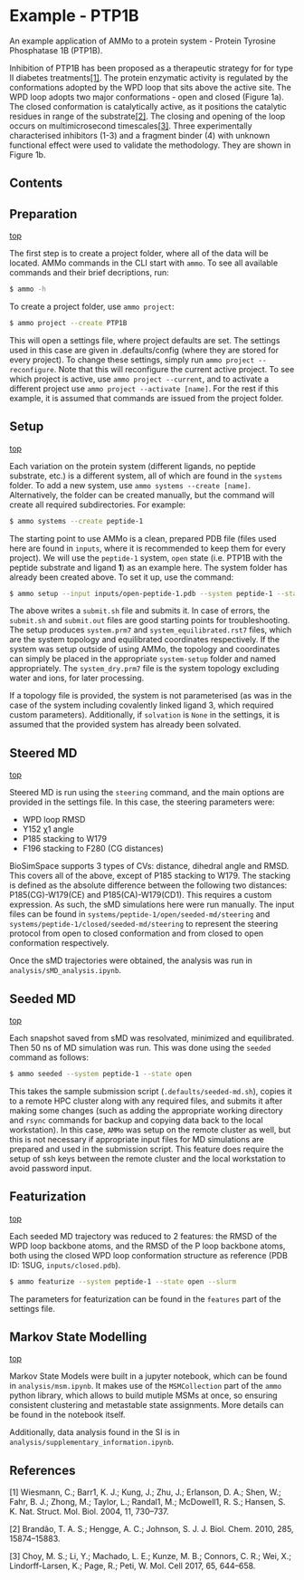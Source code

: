 # Example - PTP1B

An example application of AMMo to a protein system - Protein Tyrosine Phosphatase 1B (PTP1B).

Inhibition of PTP1B has been proposed as a therapeutic strategy for for type II diabetes treatments[[1]](#1). The protein enzymatic activity is regulated by the conformations adopted by the WPD loop that sits above the active site. The WPD loop adopts two major conformations - open and closed (Figure 1a). The closed conformation is catalytically active, as it positions the catalytic residues in range of the substrate[[2]](#2). The closing and opening of the loop occurs on multimicrosecond timescales[[3]](#3). Three experimentally characterised inhibitors (1-3) and a fragment binder (4) with unknown functional effect were used to validate the methodology. They are shown in Figure 1b.

## Contents



## Preparation
[top](#Example---PTP1B)

The first step is to create a project folder, where all of the data will be located. AMMo commands in the CLI start with `ammo`. To see all available commands and their brief decriptions, run:
```bash
$ ammo -h
```

To create a project folder, use `ammo project`:
```bash
$ ammo project --create PTP1B
```
This will open a settings file, where project defaults are set. The settings used in this case are given in .defaults/config (where they are stored for every project). To change these settings, simply run `ammo project --reconfigure`. Note that this will reconfigure the current active project. To see which project is active, use `ammo project --current`, and to activate a different project use `ammo project --activate [name]`. For the rest if this example, it is assumed that commands are issued from the project folder.

## Setup
[top](#Example---PTP1B)

Each variation on the protein system (different ligands, no peptide substrate, etc.) is a different system, all of which are found in the `systems` folder. To add a new system, use `ammo systems --create [name]`. Alternatively, the folder can be created manually, but the command will create all required subdirectories. For example:
```bash
$ ammo systems --create peptide-1
```

The starting point to use AMMo is a clean, prepared PDB file (files used here are found in `inputs`, where it is recommended to keep them for every project). We will use the `peptide-1` system, `open` state (i.e. PTP1B with the peptide substrate and ligand **1**) as an example here. The system folder has already been created above. To set it up, use the command:
```bash
$ ammo setup --input inputs/open-peptide-1.pdb --system peptide-1 --state open --slurm
```

The above writes a `submit.sh` file and submits it. In case of errors, the `submit.sh` and `submit.out` files are good starting points for troubleshooting. The setup produces `system.prm7` and `system_equilibrated.rst7` files, which are the system topology and equilibrated coordinates respectively. If the system was setup outside of using AMMo, the topology and coordinates can simply be placed in the appropriate `system-setup` folder and named appropriately. The `system_dry.prm7` file is the system topology excluding water and ions, for later processing.

If a topology file is provided, the system is not parameterised (as was in the case of the system including covalently linked ligand 3, which required custom parameters). Additionally, if `solvation` is `None` in the settings, it is assumed that the provided system has already been solvated.

## Steered MD
[top](#Example---PTP1B)

Steered MD is run using the `steering` command, and the main options are provided in the settings file. In this case, the steering parameters were:
* WPD loop RMSD
* Y152 χ1 angle
* P185 stacking to W179
* F196 stacking to F280 (CG distances)

BioSimSpace supports 3 types of CVs: distance, dihedral angle and RMSD. This covers all of the above, except of P185 stacking to W179. The stacking is defined as the absolute difference between the following two distances: P185(CG)-W179(CE) and P185(CA)-W179(CD1). This requires a custom expression. As such, the sMD simulations here were run manually. The input files can be found in `systems/peptide-1/open/seeded-md/steering` and `systems/peptide-1/closed/seeded-md/steering` to represent the steering protocol from open to closed conformation and from closed to open conformation respectively.

Once the sMD trajectories were obtained, the analysis was run in `analysis/sMD_analysis.ipynb`.

## Seeded MD
[top](#Example---PTP1B)

Each snapshot saved from sMD was resolvated, minimized and equilibrated. Then 50 ns of MD simulation was run. This was done using the `seeded` command as follows:

```bash
$ ammo seeded --system peptide-1 --state open
```

This takes the sample submission script (`.defaults/seeded-md.sh`), copies it to a remote HPC cluster along with any required files, and submits it after making some changes (such as adding the appropriate working directory and `rsync` commands for backup and copying data back to the local workstation). In this case, `AMMo` was setup on the remote cluster as well, but this is not necessary if appropriate input files for MD simulations are prepared and used in the submission script. This feature does require the setup of ssh keys between the remote cluster and the local workstation to avoid password input.

## Featurization
[top](#Example---PTP1B)

Each seeded MD trajectory was reduced to 2 features: the RMSD of the WPD loop backbone atoms, and the RMSD of the P loop backbone atoms, both using the closed WPD loop conformation structure as reference (PDB ID: 1SUG, `inputs/closed.pdb`).

```bash
$ ammo featurize --system peptide-1 --state open --slurm
```

The parameters for featurization can be found in the `features` part of the settings file.

## Markov State Modelling
[top](#Example---PTP1B)

Markov State Models were built in a jupyter notebook, which can be found in `analysis/msm.ipynb`. It makes use of the `MSMCollection` part of the `ammo` python library, which allows to build mutiple MSMs at once, so ensuring consistent clustering and metastable state assignments. More details can be found in the notebook itself.

Additionally, data analysis found in the SI is in `analysis/supplementary_information.ipynb`.

## References

<a id="1">[1]</a> Wiesmann, C.; Barr1, K. J.; Kung, J.; Zhu, J.; Erlanson, D. A.; Shen, W.; Fahr, B. J.; Zhong, M.; Taylor, L.; Randal1, M.; McDowell1, R. S.; Hansen, S. K. Nat. Struct. Mol. Biol. 2004, 11, 730–737.

<a id="1">[2]</a> Brandão, T. A. S.; Hengge, A. C.; Johnson, S. J. J. Biol. Chem. 2010, 285, 15874–15883.

<a id="1">[3]</a> Choy, M. S.; Li, Y.; Machado, L. E.; Kunze, M. B.; Connors, C. R.; Wei, X.; Lindorff-Larsen, K.; Page, R.; Peti, W. Mol. Cell 2017, 65, 644–658.